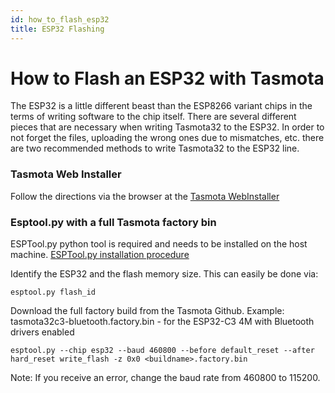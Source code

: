 ```yaml
---
id: how_to_flash_esp32
title: ESP32 Flashing 
---
```

# How to Flash an ESP32 with Tasmota

The ESP32 is a little different beast than the ESP8266 variant chips in the terms of writing software to the chip itself.  There are several different pieces that are necessary when writing Tasmota32 to the ESP32.  In order to not forget the files, uploading the wrong ones due to mismatches, etc.  there are two recommended methods to write Tasmota32 to the ESP32 line.   

### Tasmota Web Installer

Follow the directions via the browser at the [Tasmota WebInstaller](http://tasmota.github.io/install)

### Esptool.py with a full Tasmota factory bin

ESPTool.py python tool is required and needs to be installed on the host machine.  [ESPTool.py installation procedure](https://docs.espressif.com/projects/esptool/en/latest/esp32/)  

Identify the ESP32 and the flash memory size.  This can easily be done via:

```
esptool.py flash_id
```

Download the full factory build from the Tasmota Github.  Example: tasmota32c3-bluetooth.factory.bin - for the ESP32-C3 4M with Bluetooth drivers enabled

```
esptool.py --chip esp32 --baud 460800 --before default_reset --after hard_reset write_flash -z 0x0 <buildname>.factory.bin
```
Note: If you receive an error, change the baud rate from 460800 to 115200.
